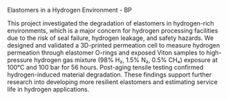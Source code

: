 Elastomers in  a Hydrogen Environment - BP

This project investigated the degradation of elastomers in hydrogen-rich environments, which is a major concern for hydrogen processing facilities due to the risk of seal failure, hydrogen leakage, and safety hazards. We designed and validated a 3D-printed permeation cell to measure hydrogen permeation through elastomer O-rings and exposed Viton samples to high-pressure hydrogen gas mixture (98% H₂, 1.5% N₂, 0.5% CH₄) exposure at 100°C and 100 bar for 56 hours. Post-aging tensile testing confirmed hydrogen-induced material degradation.  These findings support further research into developing more resilient elastomers and estimating service life in hydrogen applications.
